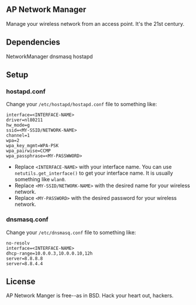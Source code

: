 AP Network Manager
------------------

Manage your wireless network from an access point. It's the 21st century.

Dependencies
------------

NetworkManager
dnsmasq
hostapd

Setup
-----

### hostapd.conf

Change your `/etc/hostapd/hostapd.conf` file to something like:

```
interface=<INTERFACE-NAME>
driver=nl80211
hw_mode=g
ssid=<MY-SSID/NETWORK-NAME>
channel=1
wpa=2
wpa_key_mgmt=WPA-PSK
wpa_pairwise=CCMP
wpa_passphrase=<MY-PASSWWORD>
```

* Replace `<INTERFACE-NAME>` with your interface name. You can use `netutils.get_interface()` to get your interface name. It is usually something like `wlan0`.
* Replace `<MY-SSID/NETWORK-NAME>` with the desired name for your wireless network.
* Replace `<MY-PASSWORD>` with the desired password for your wireless network.

### dnsmasq.conf

Change your `/etc/dnsmasq.conf` file to something like:

```
no-resolv
interface=<INTERFACE-NAME>
dhcp-range=10.0.0.3,10.0.0.10,12h
server=8.8.8.8
server=8.8.4.4
```

License
-------

AP Network Manger is free--as in BSD. Hack your heart out, hackers.
